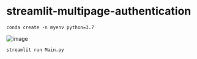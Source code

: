# streamlit-multipage-authentication


```
conda create -n myenv python=3.7
```


![image](https://github.com/TRHarsha/Gandaberunda/assets/63777708/9e0d7ad2-24e8-46dd-9425-605494beb213)

```
streamlit run Main.py
```

